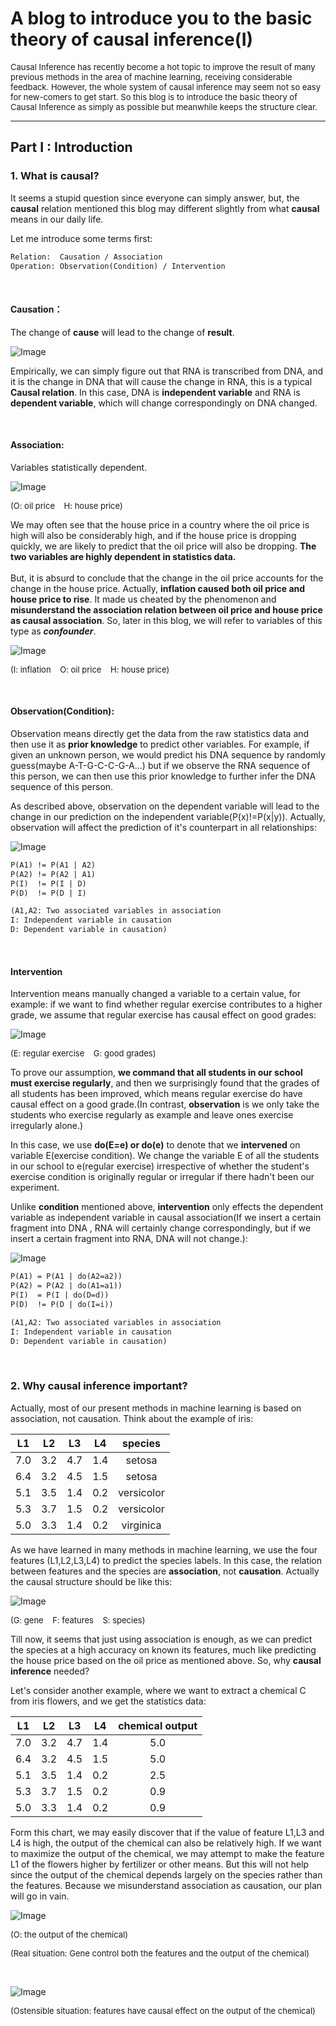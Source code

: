 # A blog to introduce you to the basic theory of causal inference(I)



<font size=2>Causal Inference has recently become a hot
topic to improve the result of many previous methods
in the area of machine learning, receiving considerable
feedback. However, the whole system of causal inference
may seem not so easy for new-comers to get start. So this
blog is to introduce the basic theory of Causal Inference
as simply as possible but meanwhile keeps the structure clear.</font>



---
## Part I : Introduction
### 1. What is causal?
It seems a stupid question since everyone can simply
answer, but, the **causal** relation mentioned this blog
may different slightly from what **causal** means in our
daily life.

Let me introduce some terms first:
```html
Relation:  Causation / Association
Operation: Observation(Condition) / Intervention
```
<br>

#### Causation：
The change of **cause** will lead to the change of **result**.

![Image](pictures/1.png)


Empirically, we can simply figure out that RNA is transcribed
from DNA, and it is the change in DNA that will cause 
the change in RNA, this is a typical **Causal relation**. 
In this case, DNA is **independent variable** and
RNA is **dependent variable**, which will change correspondingly
on DNA changed.

<br>

#### Association:
Variables statistically dependent.<br>

![Image](pictures/2.png)

<font size="2">(O: oil price &nbsp;&nbsp; H: house price)</font>

We may often see that the house price in a country where
the oil price is high will also be considerably high, and
if the house price is dropping quickly, we are likely to
predict that the oil price will also be dropping. **The
two variables are highly dependent in statistics data.**
<br><br>
But, it is absurd to conclude that the change in the oil price
accounts for the change in the house price. Actually, **inflation
caused both oil price and house price to rise**. It made us
cheated by the phenomenon and **misunderstand the association
relation between oil price and house price as causal
association**. So, later in this blog, we will refer to variables
of this type as ***confounder***.

![Image](pictures/3.png)

<font size=2>(I: inflation &nbsp;&nbsp;  O: oil price &nbsp;&nbsp;  H: house price)</font>

<br>

#### Observation(Condition):
Observation means directly get the data from the raw statistics
data and then use it as **prior knowledge** to predict other
variables. For example, if given an unknown person, we
would predict his DNA sequence by randomly guess(maybe A-T-G-C-C-G-A...)
but if we observe the RNA sequence of this person, we can
then use this prior knowledge to further infer the DNA sequence
of this person.<br>

As described above, observation on the dependent variable
will lead to the change in our prediction on the independent
variable(P(x)!=P(x|y)). Actually, observation will affect the prediction of
it's counterpart in all relationships:<br>

![Image](pictures/4.png)

```html
P(A1) != P(A1 | A2)
P(A2) != P(A2 | A1)
P(I)  != P(I | D)
P(D)  != P(D | I)

(A1,A2: Two associated variables in association 
I: Independent variable in causation
D: Dependent variable in causation)
```
<br>

#### Intervention
Intervention means manually changed a variable to a certain
value, for example: if we want to find whether regular exercise
contributes to a higher grade, we assume that regular exercise
has causal effect on good grades:

![Image](pictures/5.png)


<font size=2>(E: regular exercise &nbsp;&nbsp; G: good grades)</font>

To prove our assumption, **we command that all students in
our school must exercise regularly**, and then we surprisingly
found that the grades of all students has been improved,
which means regular exercise do have causal effect on
a good grade.(In contrast, **observation** is we only take the students who exercise regularly as example and leave ones exercise irregularly alone.)

In this case, we use **do(E=e) or do(e)** to denote that we
**intervened** on variable E(exercise condition). We change
the variable E of all the students in our school to e(regular exercise)
irrespective of whether the student's exercise condition
is originally regular or irregular if there hadn't been our
experiment.

Unlike **condition** mentioned above, **intervention** only
effects the dependent variable as independent variable in
causal association(If we insert a certain fragment into DNA
, RNA will certainly change correspondingly, but if we insert
a certain fragment into RNA, DNA will not change.):

![Image](pictures/6.png)

```html
P(A1) = P(A1 | do(A2=a2))
P(A2) = P(A2 | do(A1=a1))
P(I)  = P(I | do(D=d))
P(D)  != P(D | do(I=i))

(A1,A2: Two associated variables in association 
I: Independent variable in causation
D: Dependent variable in causation)
```
<br>

### 2. Why causal inference important?

Actually, most of our present methods in machine learning is
based on association, not causation. Think about the example
of iris:

| L1 | L2 | L3 | L4 | species |
|:---:|:---:|:---:|:---:|:---:|
| 7.0 | 3.2 | 4.7 | 1.4 | setosa |
| 6.4 |	3.2 | 4.5 |	1.5 | setosa |
| 5.1 | 3.5 | 1.4 |	0.2 | versicolor |
| 5.3 | 3.7 | 1.5 |	0.2 | versicolor |
| 5.0 | 3.3 | 1.4 | 0.2 | virginica |

As we have learned in many methods in machine learning,
we use the four features (L1,L2,L3,L4) to predict the species
labels. In this case, the relation between features and
the species are **association**, not **causation**. Actually
the causal structure should be like this:

![Image](pictures/7.png)

<font size=2>(G: gene &nbsp;&nbsp; F: features &nbsp;&nbsp; S: species)</font>

Till now, it seems that just using association is enough, as
we can predict the species at a high accuracy on known its
features, much like predicting the house price based on the
oil price as mentioned above. So, why **causal inference**
needed?

Let's consider another example, where we want to extract
a chemical C from iris flowers, and we get the statistics
data:

| L1 | L2 | L3 | L4 | chemical output |
|:---:|:---:|:---:|:---:|:---:|
| 7.0 | 3.2 | 4.7 | 1.4 | 5.0 |
| 6.4 |	3.2 | 4.5 |	1.5 | 5.0 |
| 5.1 | 3.5 | 1.4 |	0.2 | 2.5 |
| 5.3 | 3.7 | 1.5 |	0.2 | 0.9 |
| 5.0 | 3.3 | 1.4 | 0.2 | 0.9 |

Form this chart, we may easily discover that if the value of
feature L1,L3 and L4 is high, the output of the chemical
can also be relatively high. If we want to maximize the
output of the chemical, we may attempt to make the feature
L1 of the flowers higher by fertilizer or other means. But
this will not help since the output of the chemical
depends largely on the species rather than the features.
Because we misunderstand association as causation, our plan
will go in vain.

![Image](pictures/8.png)

<font size="2">(O: the output of the chemical)</font>


<font size="2">(Real situation: Gene control both the features and the output of the chemical)</font>

<br>

![Image](pictures/9.png)

<font size=2>(Ostensible situation: features have causal effect on the output of the chemical)</font>

